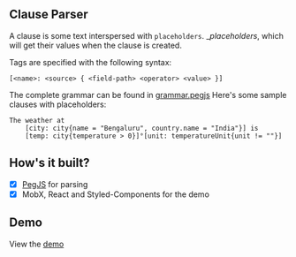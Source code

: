 ## Clause Parser

A clause is some text interspersed with `placeholders`. __placeholders_, which will get 
their values when the clause is created. 

Tags are specified with the following syntax:

```text
[<name>: <source> { <field-path> <operator> <value> }]
```

The complete grammar can be found in [grammar.pegjs](src/clause/parser/grammar.pegjs)
Here's some sample clauses with placeholders:

```text
The weather at 
    [city: city{name = "Bengaluru", country.name = "India"}] is 
    [temp: city{temperature > 0}]°[unit: temperatureUnit{unit != ""}]
```

## How's it built?

- [x] [PegJS](https://pegjs.org) for parsing
- [x] MobX, React and Styled-Components for the demo

## Demo 

View the [demo](https://clauser.netlify.com/)
